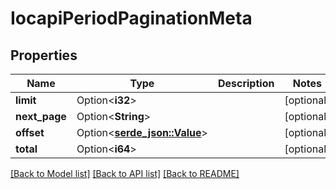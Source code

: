 # IocapiPeriodPaginationMeta

## Properties

Name | Type | Description | Notes
------------ | ------------- | ------------- | -------------
**limit** | Option<**i32**> |  | [optional]
**next_page** | Option<**String**> |  | [optional]
**offset** | Option<[**serde_json::Value**](.md)> |  | [optional]
**total** | Option<**i64**> |  | [optional]

[[Back to Model list]](../README.md#documentation-for-models) [[Back to API list]](../README.md#documentation-for-api-endpoints) [[Back to README]](../README.md)
